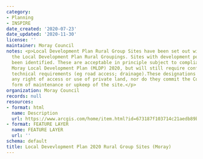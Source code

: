 ```yaml
---
category:
- Planning
- INSPIRE
date_created: '2020-07-23'
date_updated: '2020-11-30'
license: ''
maintainer: Moray Council
notes: <p>Local Development Plan Rural Group Sites have been set out within many of
  the Local Development Plan Rural Groupings. Sites with development potential have
  been identified. These are acceptable in principle subject to compliance with the
  Moray Local Development Plan (MLDP) 2020, but will still require confirmation of
  technical requirements (eg road access; drainage).These designations do not imply
  any right of access or use of private land, nor do they commit the Council to any
  form of maintenance or upkeep of the site.</p>
organization: Moray Council
records: null
resources:
- format: html
  name: Description
  url: https://www.arcgis.com/home/item.html?id=673187f103714c21aedb89b723351944
- format: FEATURE LAYER
  name: FEATURE LAYER
  url: ''
schema: default
title: Local Devevlopment Plan 2020 Rural Group Sites (Moray)
---
```


